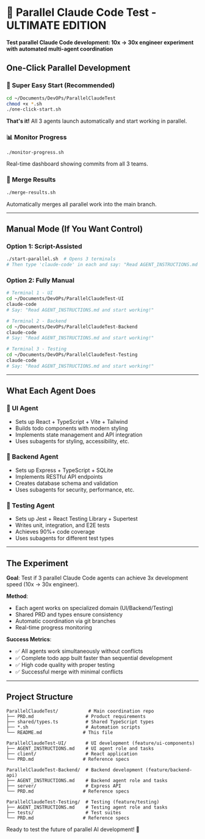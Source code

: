 # 🚀 Parallel Claude Code Test - ULTIMATE EDITION

**Test parallel Claude Code development: 10x → 30x engineer experiment with automated multi-agent coordination**

## One-Click Parallel Development

### 🎯 Super Easy Start (Recommended)
```bash
cd ~/Documents/DevOPs/ParallelClaudeTest
chmod +x *.sh
./one-click-start.sh
```
**That's it!** All 3 agents launch automatically and start working in parallel.

### 📊 Monitor Progress
```bash
./monitor-progress.sh
```
Real-time dashboard showing commits from all 3 teams.

### 🔀 Merge Results  
```bash
./merge-results.sh
```
Automatically merges all parallel work into the main branch.

---

## Manual Mode (If You Want Control)

### Option 1: Script-Assisted
```bash
./start-parallel.sh  # Opens 3 terminals
# Then type 'claude-code' in each and say: "Read AGENT_INSTRUCTIONS.md and start working!"
```

### Option 2: Fully Manual
```bash
# Terminal 1 - UI
cd ~/Documents/DevOPs/ParallelClaudeTest-UI
claude-code
# Say: "Read AGENT_INSTRUCTIONS.md and start working!"

# Terminal 2 - Backend  
cd ~/Documents/DevOPs/ParallelClaudeTest-Backend
claude-code
# Say: "Read AGENT_INSTRUCTIONS.md and start working!"

# Terminal 3 - Testing
cd ~/Documents/DevOPs/ParallelClaudeTest-Testing
claude-code
# Say: "Read AGENT_INSTRUCTIONS.md and start working!"
```

---

## What Each Agent Does

### 🎨 UI Agent
- Sets up React + TypeScript + Vite + Tailwind
- Builds todo components with modern styling
- Implements state management and API integration
- Uses subagents for styling, accessibility, etc.

### 🔧 Backend Agent
- Sets up Express + TypeScript + SQLite
- Implements RESTful API endpoints
- Creates database schema and validation
- Uses subagents for security, performance, etc.

### 🧪 Testing Agent
- Sets up Jest + React Testing Library + Supertest
- Writes unit, integration, and E2E tests
- Achieves 90%+ code coverage
- Uses subagents for different test types

---

## The Experiment

**Goal**: Test if 3 parallel Claude Code agents can achieve 3x development speed (10x → 30x engineer).

**Method**: 
- Each agent works on specialized domain (UI/Backend/Testing)
- Shared PRD and types ensure consistency
- Automatic coordination via git branches
- Real-time progress monitoring

**Success Metrics**:
- ✅ All agents work simultaneously without conflicts
- ✅ Complete todo app built faster than sequential development
- ✅ High code quality with proper testing
- ✅ Successful merge with minimal conflicts

---

## Project Structure

```
ParallelClaudeTest/           # Main coordination repo
├── PRD.md                   # Product requirements
├── shared/types.ts          # Shared TypeScript types
├── *.sh                     # Automation scripts
└── README.md               # This file

ParallelClaudeTest-UI/       # UI development (feature/ui-components)
├── AGENT_INSTRUCTIONS.md    # UI agent role and tasks
├── client/                  # React application
└── PRD.md                  # Reference specs

ParallelClaudeTest-Backend/  # Backend development (feature/backend-api)
├── AGENT_INSTRUCTIONS.md    # Backend agent role and tasks
├── server/                  # Express API
└── PRD.md                  # Reference specs

ParallelClaudeTest-Testing/  # Testing (feature/testing)
├── AGENT_INSTRUCTIONS.md    # Testing agent role and tasks
├── tests/                   # Test suites
└── PRD.md                  # Reference specs
```

Ready to test the future of parallel AI development! 🚀
